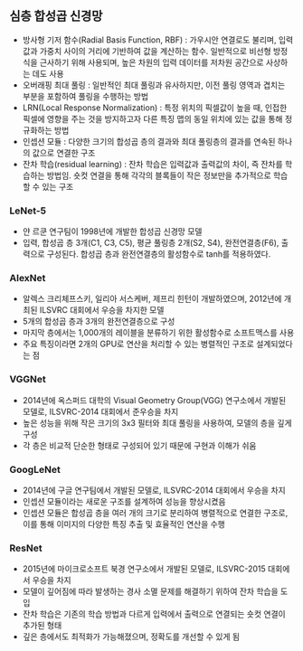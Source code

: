 ## 심층 합성곱 신경망   
   
- 방사형 기저 함수(Radial Basis Function, RBF) : 가우시안 연결로도 불리며, 입력값과 가중치 사이의 거리에 기반하여 값을 계산하는 함수. 일반적으로 비선형 방정식을 근사하기 위해 사용되며, 높은 차원의 입력 데이터를 저차원 공간으로 사상하는 데도 사용   
- 오버래핑 최대 풀링 : 일반적인 최대 풀링과 유사하지만, 이전 풀링 영역과 겹치는 부분을 포함하여 풀링을 수행하는 방법   
- LRN(Local Response Normalization) : 특정 위치의 픽셀값이 높을 때, 인접한 픽셀에 영향을 주는 것을 방지하고자 다른 특징 맵의 동일 위치에 있는 값을 통해 정규화하는 방법   
- 인셉션 모듈 : 다양한 크기의 합성곱 층의 결과와 최대 풀링층의 결과를 연속된 하나의 값으로 연결한 구조   
- 잔차 학습(residual learning) : 잔차 학습은 입력값과 출력값의 차이, 즉 잔차를 학습하는 방법임. 숏컷 연결을 통해 각각의 블록들이 작은 정보만을 추가적으로 학습할 수 있는 구조   

### LeNet-5      
- 얀 르쿤 연구팀이 1998년에 개발한 합성곱 신경망 모델   
- 입력, 합성곱 층 3개(C1, C3, C5), 평균 풀링층 2개(S2, S4), 완전연결층(F6), 출력으로 구성된다. 합성곱 층과 완전연결층의 활성함수로 tanh를 적용하였다.   

### AlexNet      
- 알렉스 크리체프스키, 일리아 서스케버, 제프리 힌턴이 개발하였으며, 2012년에 개최된 ILSVRC 대회에서 우승을 차지한 모델   
- 5개의 합성곱 층과 3개의 완전연결층으로 구성   
- 마지막 층에서는 1,000개의 레이블을 분류하기 위한 활성함수로 소프트맥스를 사용   
- 주요 특징이라면 2개의 GPU로 연산을 처리할 수 있는 병렬적인 구조로 설계되었다는 점   

### VGGNet  
- 2014년에 옥스퍼드 대학의 Visual Geometry Group(VGG) 연구소에서 개발된 모델로, ILSVRC-2014 대회에서 준우승을 차지   
- 높은 성능을 위해 작은 크기의 3x3 필터와 최대 풀링을 사용하여, 모델의 층을 깊게 구성   
- 각 층은 비교적 단순한 형태로 구성되어 있기 때문에 구현과 이해가 쉬움   

### GoogLeNet
- 2014년에 구글 연구팀에서 개발된 모델로, ILSVRC-2014 대회에서 우승을 차지   
- 인셉션 모듈이라는 새로운 구조를 설계하여 성능을 향상시켰음   
- 인셉션 모듈은 합성곱 층을 여러 개의 크기로 분리하여 병렬적으로 연결한 구조로, 이를 통해 이미지의 다양한 특징 추출 및 효율적인 연산을 수행   

### ResNet   
- 2015년에 마이크로소프트 북경 연구소에서 개발된 모델로, ILSVRC-2015 대회에서 우승을 차지   
- 모델이 깊어짐에 따라 발생하는 경사 소멸 문제를 해결하기 위하여 잔차 학습을 도입   
- 잔차 학습은 기존의 학습 방법과 다르게 입력에서 출력으로 연결되는 숏컷 연결이 추가된 형태   
- 깊은 층에서도 최적화가 가능해졌으며, 정확도를 개선할 수 있게 됨   
